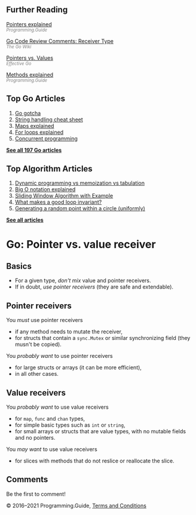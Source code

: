 <span class="underline"></span>

<span class="underline"></span>

Further Reading
---------------

[Pointers explained](pointers-explained.html)  
<span style="color: grey; font-style: italic; font-size: smaller">Programming.Guide</span>

[Go Code Review Comments: Receiver Type](https://github.com/golang/go/wiki/CodeReviewComments#receiver-type)  
<span style="color: grey; font-style: italic; font-size: smaller">The Go Wiki</span>

[Pointers vs. Values](https://golang.org/doc/effective_go.html#pointers_vs_values)  
<span style="color: grey; font-style: italic; font-size: smaller">Effective Go</span>

[Methods explained](methods-explained.html)  
<span style="color: grey; font-style: italic; font-size: smaller">Programming.Guide</span>

Top Go Articles
---------------

1.  [Go gotcha](go-gotcha.html)
2.  [String handling cheat sheet](string-functions-reference-cheat-sheet.html)
3.  [Maps explained](maps-explained.html)
4.  [For loops explained](for-loop.html)
5.  [Concurrent programming](go-concurrency-tutorial.html)

[**See all 197 Go articles**](index.html)

<span class="underline"></span>

Top Algorithm Articles
----------------------

1.  [Dynamic programming vs memoization vs tabulation](../dynamic-programming-vs-memoization-vs-tabulation.html)
2.  [Big O notation explained](../big-o-notation-explained.html)
3.  [Sliding Window Algorithm with Example](../sliding-window-example.html)
4.  [What makes a good loop invariant?](../what-makes-a-good-loop-invariant.html)
5.  [Generating a random point within a circle (uniformly)](../random-point-within-circle.html)

[**See all articles**](../index.html)

Go: Pointer vs. value receiver
==============================

Basics
------

-   For a given type, *don't mix* value and pointer receivers.
-   If in doubt, *use pointer receivers* (they are safe and extendable).

Pointer receivers
-----------------

You *must* use pointer receivers

-   if any method needs to mutate the receiver,
-   for structs that contain a `sync.Mutex` or similar synchronizing field (they musn't be copied).

You *probably want* to use pointer receivers

-   for large structs or arrays (it can be more efficient),
-   in all other cases.

Value receivers
---------------

You *probably want* to use value receivers

-   for `map`, `func` and `chan` types,
-   for simple basic types such as `int` or `string`,
-   for small arrays or structs that are value types, with no mutable fields and no pointers.

You *may want* to use value receivers

-   for slices with methods that do not reslice or reallocate the slice.

Comments
--------

Be the first to comment!

© 2016–2021 Programming.Guide, [Terms and Conditions](../terms-and-conditions.html)

